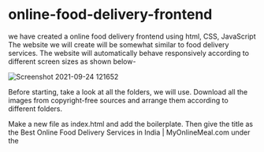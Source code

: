 # online-food-delivery-frontend
we have created a online food delivery frontend using html, CSS, JavaScript 
The website we will create will be somewhat similar to food delivery services. The website will automatically behave responsively according to different screen sizes as shown below-

![Screenshot 2021-09-24 121652](https://user-images.githubusercontent.com/61103916/134630572-ab30684d-1a30-4b67-b785-8b14c4c65394.jpg)


Before starting, take a look at all the folders, we will use. Download all the images from copyright-free sources and arrange them according to different folders. 

Make a new file as index.html and add the boilerplate. Then give the title as the Best Online Food Delivery Services in India | MyOnlineMeal.com under the <title> tag.  

In the above code, we have created a navbar and attached an image to it. We have then added several li’s to it like about us, contact us, etc. headings. The next step is to apply CSS to the navbar, logo, and list items. After applying it, the final result will look like as follows-
  
  ![base64_nJBdaMb](https://user-images.githubusercontent.com/61103916/134628337-670af730-3dea-46a1-af6c-8ab2daf861ec.png)


Now we will make a section below it and add a background image to it. Create a section with id as home as follows-
  
The next step is to customize this section with the CSS. We will target each element of the home section and customize them individually. After adding the CSS, the result will look as follows-
  
Now we will add CSS to this services container section and modify it accordingly. After modifying the box and images in the services section, the result will look as follows-
  
The next step is to add the client's section on the page or the sensors of our page. Here we can name our clients and add a picture of them. The code for it is as follows-
  
  ![base64_ooIKzM6](https://user-images.githubusercontent.com/61103916/134628513-99314ffb-233c-4298-89b3-90493af23a51.png)

  
Now we will add CSS to this section and the first step is to convert the section after our clients should be converted into a flexbox. After applying all the CSS to this section, the result will look as follows-

Next, we will add the contact form to our website. The form will contain a name, email, phone no., and message box. The code for it is as follows-
  
The next step is to style our form with the help of CSS. We will differently style contact::before, contact-box, contact-box input, contact-box form, and contact-box label. After doing all the necessary changes, the form will look as follows-
  
The next step is to make the website responsive. For making it responsive, we will make a new file as phone.css and necessary code here. Add the file in the HTML along with media queries as follows-
  
After doing all the necessary changes to make the website responsive, the result will look as follows-
  
So I hope you must have got an idea of how to make a fully responsive website using HTML and CSS. Try to customize more things according to your needs and keep practicing.
